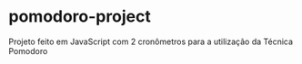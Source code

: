 # pomodoro-project
Projeto feito em JavaScript com 2 cronômetros para a utilização da Técnica Pomodoro 
